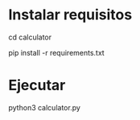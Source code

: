 
# Instalar requisitos

cd calculator

pip install -r requirements.txt

# Ejecutar

python3 calculator.py
